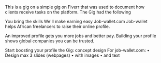 This is a gig on a simple gig on Fiverr that was used to document how clients receive tasks on the platform. The Gig had the following

You bring the skills We'll make earning easy
Job-wallet.com
Job-wallet helps African 
freelancers to raise their 
online profile.

An improved profile gets you 
more jobs and better pay.
Building your profile shows 
global companies you can 
be trusted.

Start boosting your profile
the Gig: concept design
For job-wallet.com:
• Design max 3 slides (webpages)
• with images 
• and text
